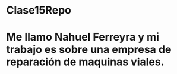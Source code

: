 # Clase15Repo


<h1> Me llamo Nahuel Ferreyra y mi trabajo es sobre una empresa de reparación de maquinas viales.</h1>
